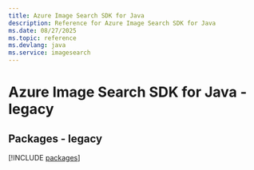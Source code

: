 ```yaml
---
title: Azure Image Search SDK for Java
description: Reference for Azure Image Search SDK for Java
ms.date: 08/27/2025
ms.topic: reference
ms.devlang: java
ms.service: imagesearch
---
```

# Azure Image Search SDK for Java - legacy
## Packages - legacy
[!INCLUDE [packages](image-search-index.md)]